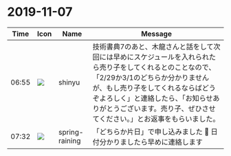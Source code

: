 # 2019-11-07

|Time|Icon|Name|Message|
|---|---|---|---|
|06:55|![](https://avatars.slack-edge.com/2018-04-27/354445776386_e258f5ed5ba887b08668_72.jpg)|shinyu|技術書典7のあと、木龍さんと話をして次回には早めにスケジュールを入れられたら売り子をしてくれるとのことなので、「2/29か3/1のどちらか分かりませんが、もし売り子をしてくれるならばどうぞよろしく」と連絡したら、「お知らせありがとうございます。売り子、ぜひさせてください。」とお返事をもらいました。|
|07:32|![](https://secure.gravatar.com/avatar/1ac180f0868137292905c311b5fff781.jpg?s=72&d=https%3A%2F%2Fa.slack-edge.com%2Fdf10d%2Fimg%2Favatars%2Fava_0021-72.png)|spring-raining|「どちらか片日」で申し込みました 🎉 日付分かりましたら早めに連絡します|
